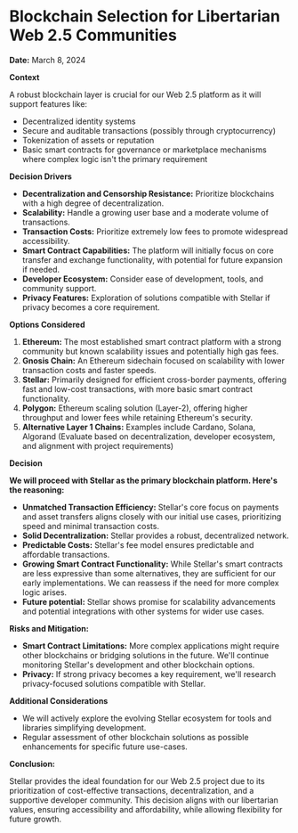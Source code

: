 # Blockchain Selection for Libertarian Web 2.5 Communities

**Date:** March 8, 2024

**Context**

A robust blockchain layer is crucial for our Web 2.5 platform as it will support features like:

* Decentralized identity systems
* Secure and auditable transactions (possibly through cryptocurrency)
* Tokenization of assets or reputation
* Basic smart contracts for governance or marketplace mechanisms where complex logic isn't the primary requirement

**Decision Drivers**

* **Decentralization and Censorship Resistance:**  Prioritize blockchains with a high degree of decentralization.
* **Scalability:** Handle a growing user base and a moderate volume of transactions.
* **Transaction Costs:** Prioritize extremely low fees to promote widespread accessibility.
* **Smart Contract Capabilities:**  The platform will initially focus on core transfer and exchange functionality, with potential for future expansion if needed.
* **Developer Ecosystem:**  Consider ease of development, tools, and community support.
* **Privacy Features:**  Exploration of solutions compatible with Stellar if privacy becomes a core requirement.

**Options Considered**

1. **Ethereum:** The most established smart contract platform with a strong community but known scalability issues and potentially high gas fees.
2. **Gnosis Chain:** An Ethereum sidechain focused on scalability with lower transaction costs and faster speeds.
3. **Stellar:** Primarily designed for efficient cross-border payments, offering fast and low-cost transactions, with more basic smart contract functionality.
4. **Polygon:** Ethereum scaling solution (Layer-2), offering higher throughput and lower fees while retaining Ethereum's security.
5. **Alternative Layer 1 Chains:** Examples include Cardano, Solana, Algorand (Evaluate based on decentralization, developer ecosystem, and alignment with project requirements)

**Decision**

**We will proceed with Stellar as the primary blockchain platform. Here's the reasoning:**

* **Unmatched Transaction Efficiency:** Stellar's core focus on payments and asset transfers aligns closely with our initial use cases, prioritizing speed and minimal transaction costs.
* **Solid Decentralization:** Stellar provides a robust, decentralized network.
* **Predictable Costs:** Stellar's fee model ensures predictable and affordable transactions.
* **Growing Smart Contract Functionality:** While Stellar's smart contracts are less expressive than some alternatives, they are sufficient for our early implementations. We can reassess if the need for more complex logic arises.
* **Future potential:** Stellar shows promise for scalability advancements and potential integrations with other systems for wider use cases.

**Risks and Mitigation:**

* **Smart Contract Limitations:** More complex applications might require other blockchains or bridging solutions in the future. We'll continue monitoring Stellar's development and other blockchain options.
* **Privacy:**  If strong privacy becomes a key requirement, we'll research privacy-focused solutions compatible with Stellar.

**Additional Considerations**

* We will actively explore the evolving Stellar ecosystem for tools and libraries simplifying development.
* Regular assessment of other blockchain solutions as possible enhancements for specific future use-cases.

**Conclusion:**

Stellar provides the ideal foundation for our Web 2.5 project due to its prioritization of cost-effective transactions, decentralization, and a supportive developer community. This decision aligns with our libertarian values, ensuring accessibility and affordability,  while allowing flexibility for future growth. 
